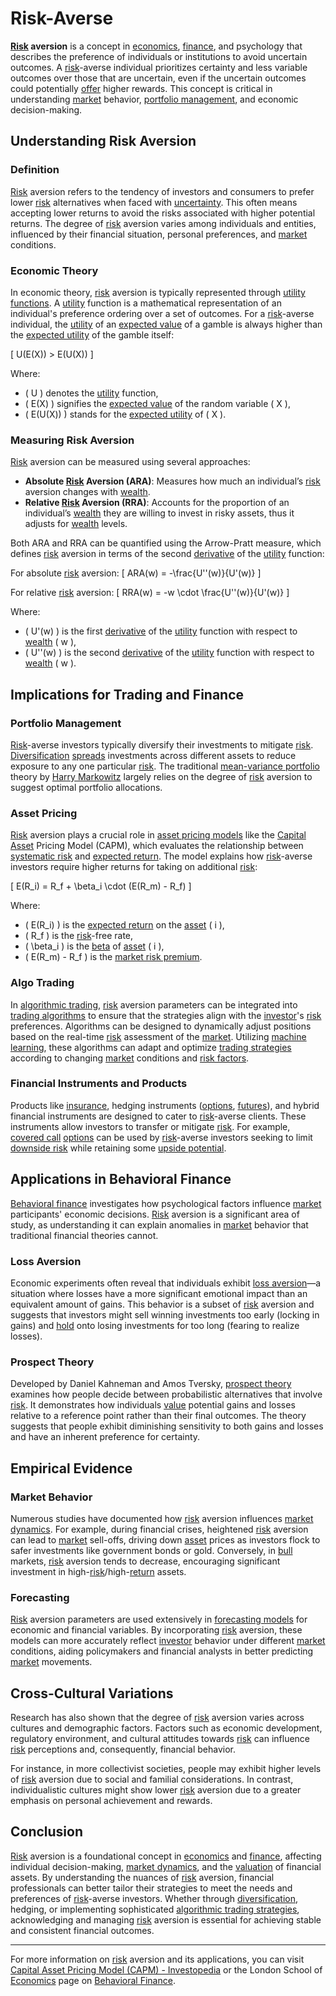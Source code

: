 # Risk-Averse

**[Risk](../r/risk.md) aversion** is a concept in [economics](../e/economics.md), [finance](../f/finance.md), and psychology that describes the preference of individuals or institutions to avoid uncertain outcomes. A [risk](../r/risk.md)-averse individual prioritizes certainty and less variable outcomes over those that are uncertain, even if the uncertain outcomes could potentially [offer](../o/offer.md) higher rewards. This concept is critical in understanding [market](../m/market.md) behavior, [portfolio management](../p/par.md), and economic decision-making.

## Understanding Risk Aversion

### Definition

[Risk](../r/risk.md) aversion refers to the tendency of investors and consumers to prefer lower [risk](../r/risk.md) alternatives when faced with [uncertainty](../u/uncertainty_in_trading.md). This often means accepting lower returns to avoid the risks associated with higher potential returns. The degree of [risk](../r/risk.md) aversion varies among individuals and entities, influenced by their financial situation, personal preferences, and [market](../m/market.md) conditions.

### Economic Theory

In economic theory, [risk](../r/risk.md) aversion is typically represented through [utility functions](../u/utility_functions_in_trading.md). A [utility](../u/utility.md) function is a mathematical representation of an individual's preference ordering over a set of outcomes. For a [risk](../r/risk.md)-averse individual, the [utility](../u/utility.md) of an [expected value](../e/expected_value.md) of a gamble is always higher than the [expected utility](../e/expected_utility.md) of the gamble itself:

\[ U(E(X)) > E(U(X)) \]

Where:
- \( U \) denotes the [utility](../u/utility.md) function,
- \( E(X) \) signifies the [expected value](../e/expected_value.md) of the random variable \( X \),
- \( E(U(X)) \) stands for the [expected utility](../e/expected_utility.md) of \( X \).

### Measuring Risk Aversion

[Risk](../r/risk.md) aversion can be measured using several approaches:

- **Absolute [Risk](../r/risk.md) Aversion (ARA)**: Measures how much an individual’s [risk](../r/risk.md) aversion changes with [wealth](../w/wealth.md).
- **Relative [Risk](../r/risk.md) Aversion (RRA)**: Accounts for the proportion of an individual’s [wealth](../w/wealth.md) they are willing to invest in risky assets, thus it adjusts for [wealth](../w/wealth.md) levels.

Both ARA and RRA can be quantified using the Arrow-Pratt measure, which defines [risk](../r/risk.md) aversion in terms of the second [derivative](../d/derivative.md) of the [utility](../u/utility.md) function:

For absolute [risk](../r/risk.md) aversion:
\[ ARA(w) = -\frac{U''(w)}{U'(w)} \]

For relative [risk](../r/risk.md) aversion:
\[ RRA(w) = -w \cdot \frac{U''(w)}{U'(w)} \]

Where:
- \( U'(w) \) is the first [derivative](../d/derivative.md) of the [utility](../u/utility.md) function with respect to [wealth](../w/wealth.md) \( w \),
- \( U''(w) \) is the second [derivative](../d/derivative.md) of the [utility](../u/utility.md) function with respect to [wealth](../w/wealth.md) \( w \).

## Implications for Trading and Finance

### Portfolio Management

[Risk](../r/risk.md)-averse investors typically diversify their investments to mitigate [risk](../r/risk.md). [Diversification](../d/diversification.md) [spreads](../s/spreads.md) investments across different assets to reduce exposure to any one particular [risk](../r/risk.md). The traditional [mean-variance portfolio](../m/mean-variance_portfolio.md) theory by [Harry Markowitz](../h/harry_markowitz.md) largely relies on the degree of [risk](../r/risk.md) aversion to suggest optimal portfolio allocations. 

### Asset Pricing

[Risk](../r/risk.md) aversion plays a crucial role in [asset pricing models](../a/asset_pricing_models.md) like the [Capital Asset](../c/capital_asset.md) Pricing Model (CAPM), which evaluates the relationship between [systematic risk](../s/systematic_risk.md) and [expected return](../e/expected_return.md). The model explains how [risk](../r/risk.md)-averse investors require higher returns for taking on additional [risk](../r/risk.md):

\[ E(R_i) = R_f + \beta_i \cdot (E(R_m) - R_f) \]

Where:
- \( E(R_i) \) is the [expected return](../e/expected_return.md) on the [asset](../a/asset.md) \( i \),
- \( R_f \) is the [risk](../r/risk.md)-free rate,
- \( \beta_i \) is the [beta](../b/beta.md) of [asset](../a/asset.md) \( i \),
- \( E(R_m) - R_f \) is the [market risk premium](../m/market_risk_premium.md).

### Algo Trading

In [algorithmic trading](../a/accountability.md), [risk](../r/risk.md) aversion parameters can be integrated into [trading algorithms](../t/trading_algorithms.md) to ensure that the strategies align with the [investor](../i/investor.md)'s [risk](../r/risk.md) preferences. Algorithms can be designed to dynamically adjust positions based on the real-time [risk](../r/risk.md) assessment of the [market](../m/market.md). Utilizing [machine learning](../m/machine_learning.md), these algorithms can adapt and optimize [trading strategies](../t/trading_strategies.md) according to changing [market](../m/market.md) conditions and [risk factors](../r/risk_factors_in_trading.md).

### Financial Instruments and Products

Products like [insurance](../i/insurance.md), hedging instruments ([options](../o/options.md), [futures](../f/futures.md)), and hybrid financial instruments are designed to cater to [risk](../r/risk.md)-averse clients. These instruments allow investors to transfer or mitigate [risk](../r/risk.md). For example, [covered call](../c/covered_call.md) [options](../o/options.md) can be used by [risk](../r/risk.md)-averse investors seeking to limit [downside risk](../d/downside_risk.md) while retaining some [upside potential](../u/upside_potential_in_trading.md).

## Applications in Behavioral Finance

[Behavioral finance](../b/behavioral_finance.md) investigates how psychological factors influence [market](../m/market.md) participants' economic decisions. [Risk](../r/risk.md) aversion is a significant area of study, as understanding it can explain anomalies in [market](../m/market.md) behavior that traditional financial theories cannot.

### Loss Aversion

Economic experiments often reveal that individuals exhibit [loss aversion](../l/loss_aversion.md)—a situation where losses have a more significant emotional impact than an equivalent amount of gains. This behavior is a subset of [risk](../r/risk.md) aversion and suggests that investors might sell winning investments too early (locking in gains) and [hold](../h/hold.md) onto losing investments for too long (fearing to realize losses).

### Prospect Theory

Developed by Daniel Kahneman and Amos Tversky, [prospect theory](../p/prospect_theory.md) examines how people decide between probabilistic alternatives that involve [risk](../r/risk.md). It demonstrates how individuals [value](../v/value.md) potential gains and losses relative to a reference point rather than their final outcomes. The theory suggests that people exhibit diminishing sensitivity to both gains and losses and have an inherent preference for certainty.

## Empirical Evidence

### Market Behavior

Numerous studies have documented how [risk](../r/risk.md) aversion influences [market dynamics](../m/market_dynamics.md). For example, during financial crises, heightened [risk](../r/risk.md) aversion can lead to [market](../m/market.md) sell-offs, driving down [asset](../a/asset.md) prices as investors flock to safer investments like government bonds or gold. Conversely, in [bull](../b/bull.md) markets, [risk](../r/risk.md) aversion tends to decrease, encouraging significant investment in high-[risk](../r/risk.md)/high-[return](../r/return.md) assets.

### Forecasting

[Risk](../r/risk.md) aversion parameters are used extensively in [forecasting models](../f/forecasting_models.md) for economic and financial variables. By incorporating [risk](../r/risk.md) aversion, these models can more accurately reflect [investor](../i/investor.md) behavior under different [market](../m/market.md) conditions, aiding policymakers and financial analysts in better predicting [market](../m/market.md) movements.

## Cross-Cultural Variations

Research has also shown that the degree of [risk](../r/risk.md) aversion varies across cultures and demographic factors. Factors such as economic development, regulatory environment, and cultural attitudes towards [risk](../r/risk.md) can influence [risk](../r/risk.md) perceptions and, consequently, financial behavior. 

For instance, in more collectivist societies, people may exhibit higher levels of [risk](../r/risk.md) aversion due to social and familial considerations. In contrast, individualistic cultures might show lower [risk](../r/risk.md) aversion due to a greater emphasis on personal achievement and rewards.

## Conclusion

[Risk](../r/risk.md) aversion is a foundational concept in [economics](../e/economics.md) and [finance](../f/finance.md), affecting individual decision-making, [market dynamics](../m/market_dynamics.md), and the [valuation](../v/valuation.md) of financial assets. By understanding the nuances of [risk](../r/risk.md) aversion, financial professionals can better tailor their strategies to meet the needs and preferences of [risk](../r/risk.md)-averse investors. Whether through [diversification](../d/diversification.md), hedging, or implementing sophisticated [algorithmic trading strategies](../a/algorithmic_trading_strategies.md), acknowledging and managing [risk](../r/risk.md) aversion is essential for achieving stable and consistent financial outcomes.

---

For more information on [risk](../r/risk.md) aversion and its applications, you can visit [Capital Asset Pricing Model (CAPM) - Investopedia](https://www.investopedia.com/terms/c/capm.asp) or the London School of [Economics](../e/economics.md) page on [Behavioral Finance](https://www.lse.ac.uk/finance/research/behavioral-finance).
